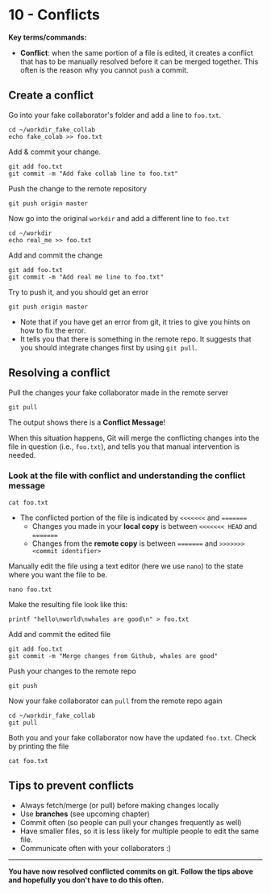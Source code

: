 # 10 - Conflicts

**Key terms/commands:**

* **Conflict**: when the same portion of a file is edited, it creates a conflict that has to be manually resolved before it can be merged together. This often is the reason why you cannot `push` a commit.

## Create a conflict

Go into your fake collaborator's folder and add a line to `foo.txt`.

```
cd ~/workdir_fake_collab
echo fake_colab >> foo.txt
```

Add & commit your change.

```
git add foo.txt
git commit -m "Add fake collab line to foo.txt"
```

Push the change to the remote repository

```
git push origin master
```

Now go into the original `workdir` and add a different line to `foo.txt`

```
cd ~/workdir
echo real_me >> foo.txt
```

Add and commit the change

```
git add foo.txt
git commit -m "Add real me line to foo.txt"
```

Try to push it, and you should get an error

```
git push origin master
```


* Note that if you have get an error from git, it tries to give you hints on how to fix the error.
* It tells you that there is something in the remote repo. It suggests that you should integrate changes first by using `git pull`.

## Resolving a conflict

Pull the changes your fake collaborator made in the remote server

```
git pull
```


The output shows there is a **Conflict Message**!

When this situation happens, Git will merge the conflicting changes into the file in question (i.e., `foo.txt`), and tells you that manual intervention is needed.


### Look at the file with conflict and understanding the conflict message

```
cat foo.txt
```

* The conflicted portion of the file is indicated by `<<<<<<<` and `=======`
  + Changes you made in your **local copy** is between `<<<<<<< HEAD` and `=======`
  + Changes from the **remote copy** is between `=======` and `>>>>>>> <commit identifier>`

Manually edit the file using a text editor (here we use `nano`) to the state where you want the file to be.

```
nano foo.txt
```

Make the resulting file look like this:

```
printf "hello\nworld\nwhales are good\n" > foo.txt
```

Add and commit the edited file

```
git add foo.txt
git commit -m "Merge changes from Github, whales are good"
```

Push your changes to the remote repo

```
git push
```

Now your fake collaborator can `pull` from the remote repo again

```
cd ~/workdir_fake_collab
git pull
```

Both you and your fake collaborator now have the updated `foo.txt`. Check by printing the file

```
cat foo.txt
```

## Tips to prevent conflicts

* Always fetch/merge (or pull) before making changes locally
* Use **branches** (see upcoming chapter)
* Commit often (so people can pull your changes frequently as well)
* Have smaller files, so it is less likely for multiple people to edit the same file.
* Communicate often with your collaborators :)

***
**You have now resolved conflicted commits on git. Follow the tips above and hopefully you don't have to do this often.**

